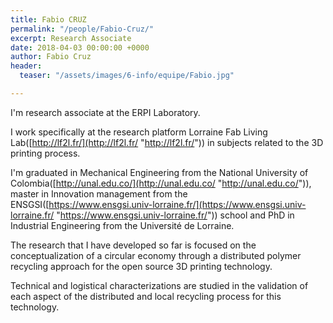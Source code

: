 ```yaml
---
title: Fabio CRUZ
permalink: "/people/Fabio-Cruz/"
excerpt: Research Associate
date: 2018-04-03 00:00:00 +0000
author: Fabio Cruz
header:
  teaser: "/assets/images/6-info/equipe/Fabio.jpg"

---
```


I'm research associate at the ERPI Laboratory.

I work specifically at the research platform Lorraine Fab Living Lab([http://lf2l.fr/](http://lf2l.fr/ "http://lf2l.fr/")) in subjects related to the 3D printing process.

I'm graduated in Mechanical Engineering from the National University of Colombia([http://unal.edu.co/](http://unal.edu.co/ "http://unal.edu.co/")), master in Innovation management from the ENSGSI([https://www.ensgsi.univ-lorraine.fr/](https://www.ensgsi.univ-lorraine.fr/ "https://www.ensgsi.univ-lorraine.fr/")) school and PhD in Industrial Engineering from the Université de Lorraine.

The research that I have developed so far is focused on the conceptualization of a circular economy through a distributed polymer recycling approach for the open source 3D printing technology.

Technical and logistical characterizations are studied in the validation of each aspect of the distributed and local recycling process for this technology.